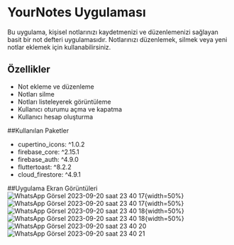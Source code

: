 # YourNotes Uygulaması

Bu uygulama, kişisel notlarınızı kaydetmenizi ve düzenlemenizi sağlayan basit bir not defteri uygulamasıdır. Notlarınızı düzenlemek, silmek veya yeni notlar eklemek için kullanabilirsiniz.


## Özellikler

- Not ekleme ve düzenleme
- Notları silme
- Notları listeleyerek görüntüleme
- Kullanıcı oturumu açma ve kapatma
- Kullanıcı hesap oluşturma


##Kullanılan Paketler

- cupertino_icons: ^1.0.2
- firebase_core: ^2.15.1
- firebase_auth: ^4.9.0
-  fluttertoast: ^8.2.2
-  cloud_firestore: ^4.9.1
  
##Uygulama Ekran Görüntüleri
![WhatsApp Görsel 2023-09-20 saat 23 40 17](https://github.com/sevaltansu/YournNoteaApp/assets/72619752/4c0b077b-eca4-441f-be40-8f4701c79ff4){width=50%}
![WhatsApp Görsel 2023-09-20 saat 23 40 17](https://github.com/sevaltansu/YournNoteaApp/assets/72619752/49c03f1b-54ef-4e51-8da6-40dc852249e4){width=50%}
![WhatsApp Görsel 2023-09-20 saat 23 40 18](https://github.com/sevaltansu/YournNoteaApp/assets/72619752/e75392af-489b-43eb-8adf-516969c650b0){width=50%}
![WhatsApp Görsel 2023-09-20 saat 23 40 18](https://github.com/sevaltansu/YournNoteaApp/assets/72619752/76f8c0d3-8e1a-4827-9aaf-12f976be98ca){width=50%}
![WhatsApp Görsel 2023-09-20 saat 23 40 20](https://github.com/sevaltansu/YournNoteaApp/assets/72619752/0444bcd7-3944-46fc-ae1d-e6166947e01c)
![WhatsApp Görsel 2023-09-20 saat 23 40 21](https://github.com/sevaltansu/YournNoteaApp/assets/72619752/6d1a5af2-9e6c-4221-b08f-70752dba65c3)
